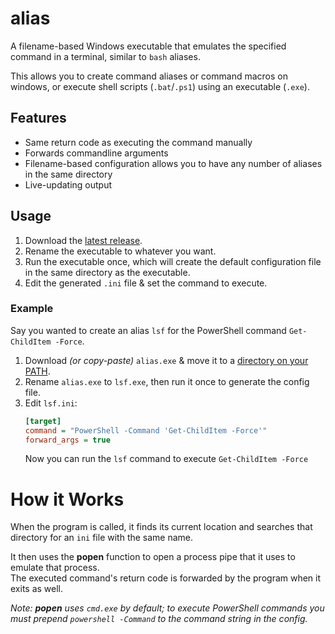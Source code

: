 # alias

A filename-based Windows executable that emulates the specified command in a terminal, similar to `bash` aliases.

This allows you to create command aliases or command macros on windows, or execute shell scripts (`.bat`/`.ps1`) using an executable (`.exe`).


## Features

- Same return code as executing the command manually
- Forwards commandline arguments
- Filename-based configuration allows you to have any number of aliases in the same directory
- Live-updating output


## Usage

 1. Download the [latest release](https://github.com/radj307/Command-Alias/releases).
 2. Rename the executable to whatever you want.
 3. Run the executable once, which will create the default configuration file in the same directory as the executable.
 4. Edit the generated `.ini` file & set the command to execute.


### Example

Say you wanted to create an alias `lsf` for the PowerShell command `Get-ChildItem -Force`.  

 1. Download *(or copy-paste)* `alias.exe` & move it to a [directory on your PATH](https://stackoverflow.com/a/44272417/8705305). 
 2. Rename `alias.exe` to `lsf.exe`, then run it once to generate the config file.
 3. Edit `lsf.ini`:  
    ```ini
    [target]
    command = "PowerShell -Command 'Get-ChildItem -Force'"
    forward_args = true
    ```  
    Now you can run the `lsf` command to execute `Get-ChildItem -Force`

# How it Works

When the program is called, it finds its current location and searches that directory for an `ini` file with the same name.  

It then uses the __popen__ function to open a process pipe that it uses to emulate that process.  
The executed command's return code is forwarded by the program when it exits as well.  

_Note: __popen__ uses `cmd.exe` by default; to execute PowerShell commands you must prepend `powershell -Command` to the command string in the config._
